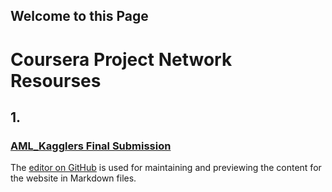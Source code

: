 ## Welcome to this Page

# Coursera Project Network Resourses

## 1.
### [AML_Kagglers Final Submission](https://meharima.github.io/Coursera_Project_Network_Resourses/Final%20Project%201C%20Kagglers/) 


The [editor on GitHub](https://github.com/MehaRima/Coursera_Project_Network_Resourses/edit/master/README.md) is used for  maintaining and previewing the content for the website in Markdown files.

